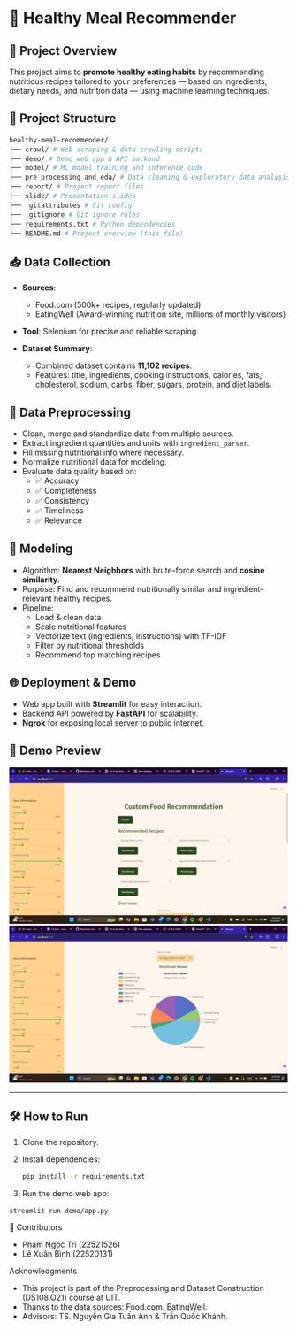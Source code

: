 # 🥗 Healthy Meal Recommender



## 🚀 Project Overview

This project aims to **promote healthy eating habits** by recommending nutritious recipes tailored to your preferences — based on ingredients, dietary needs, and nutrition data — using machine learning techniques.  

## 📁 Project Structure
```bash
healthy-meal-recommender/
├── crawl/ # Web scraping & data crawling scripts
├── demo/ # Demo web app & API backend
├── model/ # ML model training and inference code
├── pre_processing_and_eda/ # Data cleaning & exploratory data analysis
├── report/ # Project report files
├── slide/ # Presentation slides
├── .gitattributes # Git config
├── .gitignore # Git ignore rules
├── requirements.txt # Python dependencies
└── README.md # Project overview (this file)
```

## 📥 Data Collection

- **Sources**:  
  - Food.com (500k+ recipes, regularly updated)  
  - EatingWell (Award-winning nutrition site, millions of monthly visitors)  

- **Tool**: Selenium for precise and reliable scraping.

- **Dataset Summary**:  
  - Combined dataset contains **11,102 recipes**.  
  - Features: title, ingredients, cooking instructions, calories, fats, cholesterol, sodium, carbs, fiber, sugars, protein, and diet labels.

## 🧹 Data Preprocessing

- Clean, merge and standardize data from multiple sources.  
- Extract ingredient quantities and units with `ingredient_parser`.  
- Fill missing nutritional info where necessary.  
- Normalize nutritional data for modeling.  
- Evaluate data quality based on:  
  - ✅ Accuracy  
  - ✅ Completeness  
  - ✅ Consistency  
  - ✅ Timeliness  
  - ✅ Relevance  

## 🤖 Modeling

- Algorithm: **Nearest Neighbors** with brute-force search and **cosine similarity**.  
- Purpose: Find and recommend nutritionally similar and ingredient-relevant healthy recipes.  
- Pipeline:  
  - Load & clean data  
  - Scale nutritional features  
  - Vectorize text (ingredients, instructions) with TF-IDF  
  - Filter by nutritional thresholds  
  - Recommend top matching recipes  

## 🌐 Deployment & Demo

- Web app built with **Streamlit** for easy interaction.  
- Backend API powered by **FastAPI** for scalability.  
- **Ngrok** for exposing local server to public internet.
  
## 📸 Demo Preview
![Demo Screenshot](img/Screenshot%20%28237%29.png)
![Demo Screenshot](img/Screenshot%20%28238%29.png)


---

## 🛠 How to Run

1. Clone the repository.

2. Install dependencies:

   ```bash
   pip install -r requirements.txt
   ```
   
3. Run the demo web app:
```
streamlit run demo/app.py
```

👥 Contributors
- Phạm Ngọc Trí (22521526)
- Lê Xuân Bình (22520131)

Acknowledgments
- This project is part of the Preprocessing and Dataset Construction (DS108.O21) course at UIT.
- Thanks to the data sources: Food.com, EatingWell.
- Advisors: TS. Nguyễn Gia Tuấn Anh & Trần Quốc Khánh.
